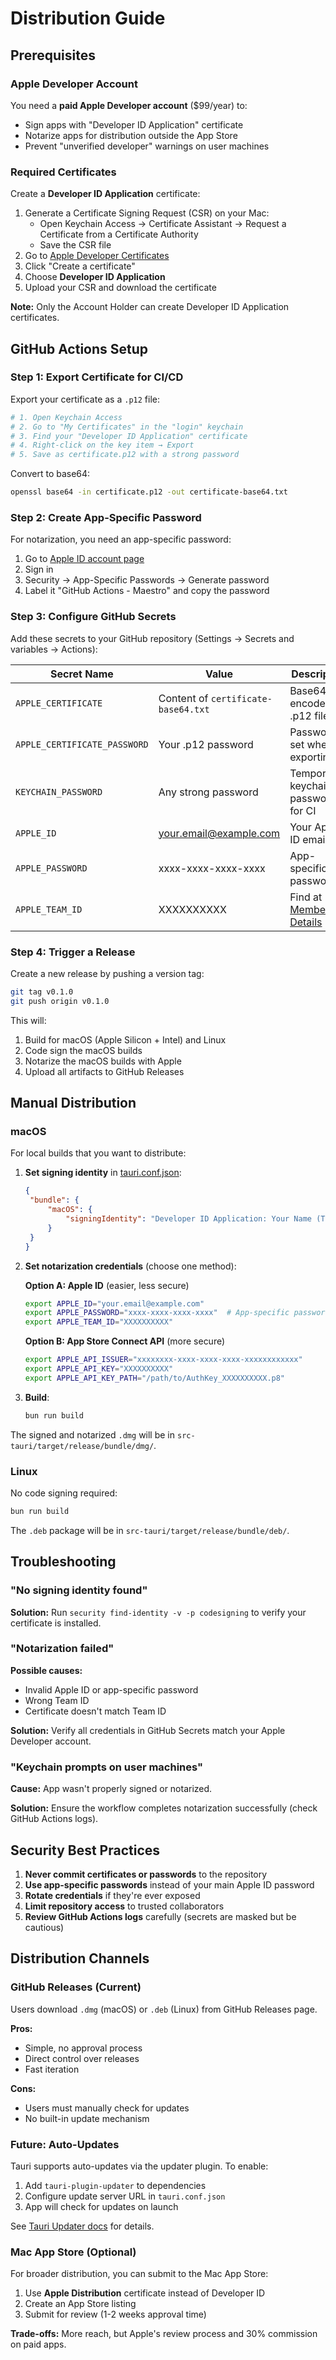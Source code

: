 # Distribution Guide

## Prerequisites

### Apple Developer Account

You need a **paid Apple Developer account** ($99/year) to:

- Sign apps with "Developer ID Application" certificate
- Notarize apps for distribution outside the App Store
- Prevent "unverified developer" warnings on user machines

### Required Certificates

Create a **Developer ID Application** certificate:

1. Generate a Certificate Signing Request (CSR) on your Mac:
   - Open Keychain Access → Certificate Assistant → Request a Certificate from a Certificate Authority
   - Save the CSR file
2. Go to [Apple Developer Certificates](https://developer.apple.com/account/resources/certificates/list)
3. Click "Create a certificate"
4. Choose **Developer ID Application**
5. Upload your CSR and download the certificate

**Note:** Only the Account Holder can create Developer ID Application certificates.

## GitHub Actions Setup

### Step 1: Export Certificate for CI/CD

Export your certificate as a `.p12` file:

```bash
# 1. Open Keychain Access
# 2. Go to "My Certificates" in the "login" keychain
# 3. Find your "Developer ID Application" certificate
# 4. Right-click on the key item → Export
# 5. Save as certificate.p12 with a strong password
```

Convert to base64:

```bash
openssl base64 -in certificate.p12 -out certificate-base64.txt
```

### Step 2: Create App-Specific Password

For notarization, you need an app-specific password:

1. Go to [Apple ID account page](https://appleid.apple.com/account/manage)
2. Sign in
3. Security → App-Specific Passwords → Generate password
4. Label it "GitHub Actions - Maestro" and copy the password

### Step 3: Configure GitHub Secrets

Add these secrets to your GitHub repository (Settings → Secrets and variables → Actions):

| Secret Name                  | Value                               | Description                                                                             |
| ---------------------------- | ----------------------------------- | --------------------------------------------------------------------------------------- |
| `APPLE_CERTIFICATE`          | Content of `certificate-base64.txt` | Base64-encoded .p12 file                                                                |
| `APPLE_CERTIFICATE_PASSWORD` | Your .p12 password                  | Password set when exporting                                                             |
| `KEYCHAIN_PASSWORD`          | Any strong password                 | Temporary keychain password for CI                                                      |
| `APPLE_ID`                   | your.email@example.com              | Your Apple ID email                                                                     |
| `APPLE_PASSWORD`             | xxxx-xxxx-xxxx-xxxx                 | App-specific password                                                                   |
| `APPLE_TEAM_ID`              | XXXXXXXXXX                          | Find at [Membership Details](https://developer.apple.com/account#MembershipDetailsCard) |

### Step 4: Trigger a Release

Create a new release by pushing a version tag:

```bash
git tag v0.1.0
git push origin v0.1.0
```

This will:

1. Build for macOS (Apple Silicon + Intel) and Linux
2. Code sign the macOS builds
3. Notarize the macOS builds with Apple
4. Upload all artifacts to GitHub Releases

## Manual Distribution

### macOS

For local builds that you want to distribute:

1. **Set signing identity** in [tauri.conf.json](../src-tauri/tauri.conf.json):

   ```json
   {
   	"bundle": {
   		"macOS": {
   			"signingIdentity": "Developer ID Application: Your Name (TEAMID)"
   		}
   	}
   }
   ```

2. **Set notarization credentials** (choose one method):

   **Option A: Apple ID** (easier, less secure)

   ```bash
   export APPLE_ID="your.email@example.com"
   export APPLE_PASSWORD="xxxx-xxxx-xxxx-xxxx"  # App-specific password
   export APPLE_TEAM_ID="XXXXXXXXXX"
   ```

   **Option B: App Store Connect API** (more secure)

   ```bash
   export APPLE_API_ISSUER="xxxxxxxx-xxxx-xxxx-xxxx-xxxxxxxxxxxx"
   export APPLE_API_KEY="XXXXXXXXXX"
   export APPLE_API_KEY_PATH="/path/to/AuthKey_XXXXXXXXXX.p8"
   ```

3. **Build**:
   ```bash
   bun run build
   ```

The signed and notarized `.dmg` will be in `src-tauri/target/release/bundle/dmg/`.

### Linux

No code signing required:

```bash
bun run build
```

The `.deb` package will be in `src-tauri/target/release/bundle/deb/`.

## Troubleshooting

### "No signing identity found"

**Solution:** Run `security find-identity -v -p codesigning` to verify your certificate is installed.

### "Notarization failed"

**Possible causes:**

- Invalid Apple ID or app-specific password
- Wrong Team ID
- Certificate doesn't match Team ID

**Solution:** Verify all credentials in GitHub Secrets match your Apple Developer account.

### "Keychain prompts on user machines"

**Cause:** App wasn't properly signed or notarized.

**Solution:** Ensure the workflow completes notarization successfully (check GitHub Actions logs).

## Security Best Practices

1. **Never commit certificates or passwords** to the repository
2. **Use app-specific passwords** instead of your main Apple ID password
3. **Rotate credentials** if they're ever exposed
4. **Limit repository access** to trusted collaborators
5. **Review GitHub Actions logs** carefully (secrets are masked but be cautious)

## Distribution Channels

### GitHub Releases (Current)

Users download `.dmg` (macOS) or `.deb` (Linux) from GitHub Releases page.

**Pros:**

- Simple, no approval process
- Direct control over releases
- Fast iteration

**Cons:**

- Users must manually check for updates
- No built-in update mechanism

### Future: Auto-Updates

Tauri supports auto-updates via the updater plugin. To enable:

1. Add `tauri-plugin-updater` to dependencies
2. Configure update server URL in `tauri.conf.json`
3. App will check for updates on launch

See [Tauri Updater docs](https://v2.tauri.app/plugin/updater/) for details.

### Mac App Store (Optional)

For broader distribution, you can submit to the Mac App Store:

1. Use **Apple Distribution** certificate instead of Developer ID
2. Create an App Store listing
3. Submit for review (1-2 weeks approval time)

**Trade-offs:** More reach, but Apple's review process and 30% commission on paid apps.
